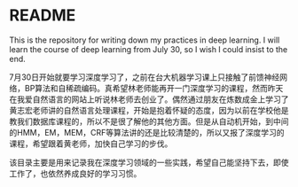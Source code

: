 # README
This is the repository for writing down my practices in deep learning. 
I will learn the course of deep learning  from July 30, so I wish I could insist to the end.

7月30日开始就要学习深度学习了，之前在台大机器学习课上只接触了前馈神经网络，BP算法和自稀疏编码。真希望林老师能再开一门深度学习的课程，然而昨天在我爱自然语言的网站上听说林老师去创业了。偶然通过朋友在炼数成金上学习了黄志宏老师讲的自然语言处理课程，开始是抱着怀疑的态度，因为以前在学校他是教我们数据库课程的，所以不是很了解他的其他方面。但是从自动机开始，到中间的HMM，EM，MEM，CRF等算法讲的还是比较清楚的，所以又报了深度学习的课程，希望跟着黄老师，加快自己学习的步伐。

该目录主要是用来记录我在深度学习领域的一些实践，希望自己能坚持下去，即使工作了，也依然养成良好的学习习惯。
